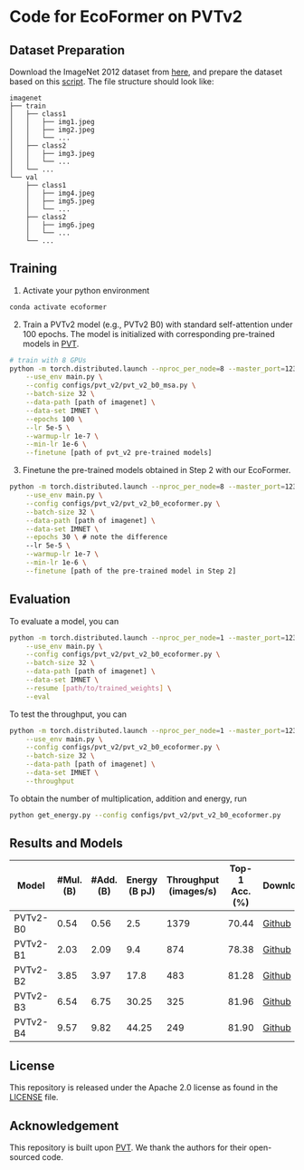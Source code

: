 # Code for EcoFormer on PVTv2

## Dataset Preparation

Download the ImageNet 2012 dataset from [here](http://image-net.org/), and prepare the dataset based on this [script](https://gist.github.com/BIGBALLON/8a71d225eff18d88e469e6ea9b39cef4). The file structure should look like:

```
imagenet
├── train
│   ├── class1
│   │   ├── img1.jpeg
│   │   ├── img2.jpeg
│   │   └── ...
│   ├── class2
│   │   ├── img3.jpeg
│   │   └── ...
│   └── ...
└── val
    ├── class1
    │   ├── img4.jpeg
    │   ├── img5.jpeg
    │   └── ...
    ├── class2
    │   ├── img6.jpeg
    │   └── ...
    └── ...
```

## Training

1. Activate your python environment

```bash
conda activate ecoformer
```

2. Train a PVTv2 model (e.g., PVTv2 B0) with standard self-attention under 100 epochs. The model is initialized with corresponding pre-trained models in [PVT](https://github.com/whai362/PVT/tree/v2/classification).

```bash
# train with 8 GPUs
python -m torch.distributed.launch --nproc_per_node=8 --master_port=1236 \
    --use_env main.py \
    --config configs/pvt_v2/pvt_v2_b0_msa.py \
    --batch-size 32 \
    --data-path [path of imagenet] \
    --data-set IMNET \
    --epochs 100 \
    --lr 5e-5 \
    --warmup-lr 1e-7 \
    --min-lr 1e-6 \
    --finetune [path of pvt_v2 pre-trained models]
```

3. Finetune the pre-trained models obtained in Step 2 with our EcoFormer.

```bash
python -m torch.distributed.launch --nproc_per_node=8 --master_port=1236 \
    --use_env main.py \
    --config configs/pvt_v2/pvt_v2_b0_ecoformer.py \
    --batch-size 32 \
    --data-path [path of imagenet] \
    --data-set IMNET \
    --epochs 30 \ # note the difference
    --lr 5e-5 \
    --warmup-lr 1e-7 \
    --min-lr 1e-6 \
    --finetune [path of the pre-trained model in Step 2]
```

## Evaluation

To evaluate a model, you can

```bash
python -m torch.distributed.launch --nproc_per_node=1 --master_port=1236 \
    --use_env main.py \
    --config configs/pvt_v2/pvt_v2_b0_ecoformer.py \
    --batch-size 32 \
    --data-path [path of imagenet] \
    --data-set IMNET \
    --resume [path/to/trained_weights] \
    --eval
```

To test the throughput, you can

```bash
python -m torch.distributed.launch --nproc_per_node=1 --master_port=1236 \
    --use_env main.py \
    --config configs/pvt_v2/pvt_v2_b0_ecoformer.py \
    --batch-size 32 \
    --data-path [path of imagenet] \
    --data-set IMNET \
    --throughput
```

To obtain the number of multiplication, addition and energy, run

```bash
python get_energy.py --config configs/pvt_v2/pvt_v2_b0_ecoformer.py
```

## Results and Models

| Model    | #Mul. (B) | #Add. (B) | Energy (B pJ) | Throughput (images/s) | Top-1 Acc. (%) | Download                                                                                    |
| -------- | --------- | --------- | ------------- | --------------------- | -------------- | ------------------------------------------------------------------------------------------- |
| PVTv2-B0 | 0.54      | 0.56      | 2.5           | 1379                  | 70.44          | [Github](https://github.com/ziplab/EcoFormer/releases/download/v1.0/pvtv2_b0_ecoformer.pth) |
| PVTv2-B1 | 2.03      | 2.09      | 9.4           | 874                   | 78.38          | [Github](https://github.com/ziplab/EcoFormer/releases/download/v1.0/pvtv2_b1_ecoformer.pth) |
| PVTv2-B2 | 3.85      | 3.97      | 17.8          | 483                   | 81.28          | [Github](https://github.com/ziplab/EcoFormer/releases/download/v1.0/pvtv2_b2_ecoformer.pth) |
| PVTv2-B3 | 6.54      | 6.75      | 30.25         | 325                   | 81.96          | [Github](https://github.com/ziplab/EcoFormer/releases/download/v1.0/pvtv2_b3_ecoformer.pth) |
| PVTv2-B4 | 9.57      | 9.82      | 44.25         | 249                   | 81.90          | [Github](https://github.com/ziplab/EcoFormer/releases/download/v1.0/pvtv2_b4_ecoformer.pth) |

## License

This repository is released under the Apache 2.0 license as found in the [LICENSE](../LICENSE) file.

## Acknowledgement

This repository is built upon [PVT](https://github.com/whai362/PVT). We thank the authors for their open-sourced code.